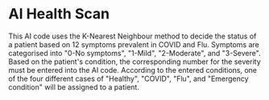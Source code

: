# AI Health Scan

This AI code uses the K-Nearest Neighbour method to decide the status of a patient based on 12 symptoms prevalent in COVID and Flu.
Symptoms are categorised into "0-No symptoms", "1-Mild", "2-Moderate", and "3-Severe".
Based on the patient's condition, the corresponding number for the severity must be entered into the AI code.
According to the entered conditions, one of the four different cases of "Healthy", "COVID", "Flu", and "Emergency condition" will be assigned to a patient.
